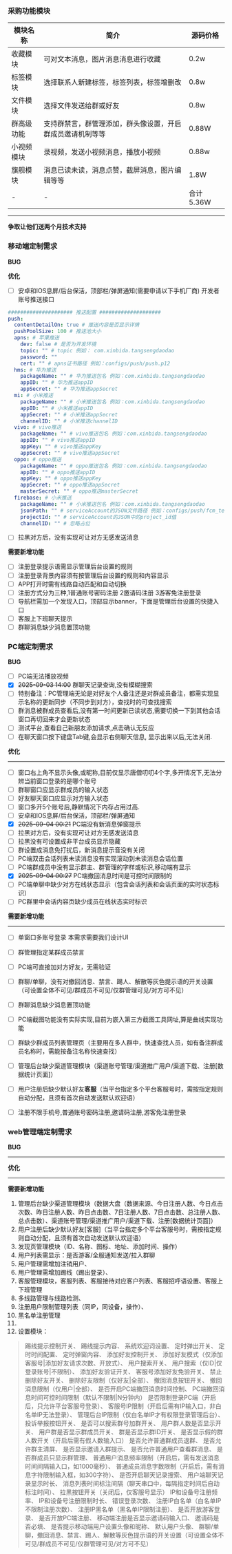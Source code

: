  ### 采购功能模块
 
| 模块名称 | 简介| 源码价格| 
| -- | -- | -- |  
| 收藏模块 | 可对文本消息，图片消息消息进行收藏 | 0.2w |  
| 标签模块 | 选择联系人新建标签，标签列表，标签增删改 | 0.8w | 
| 文件模块 | 选择文件发送给群或好友 | 0.8w |  
| 群高级功能 | 支持群禁言，群管理添加，群头像设置，开启群成员邀请机制等等 | 0.88W |  
|小视频模块|录视频，发送小视频消息，播放小视频 |0.88w|
|旗舰模块|消息已读未读，消息点赞，截屏消息，图片编辑等等|1.8W|
|-|-|合计 5.36W|
***
**争取让他们送两个月技术支持**

### 移动端定制需求

**BUG**

**优化** 
- [ ] 安卓和IOS息屏/后台保活，顶部栏/弹屏通知(需要申请以下手机厂商) 开发者账号推送接口
``` yaml
##################### 推送配置 ####################
push:
  contentDetailOn: true # 推送内容是否显示详情
  pushPoolSize: 100 # 推送池大小
  apns: # 苹果推送
    dev: false # 是否为开发环境
    topic: "" # topic 例如： com.xinbida.tangsengdaodao
    password: ""
    cert: "" # apns证书路径 例如：configs/push/push.p12
  hms: # 华为推送
    packageName: "" # 华为推送包名 例如：com.xinbida.tangsengdaodao
    appID: "" # 华为推送appID
    appSecret: "" # 华为推送appSecret
  mi: # 小米推送
    packageName: "" # 小米推送包名 例如：com.xinbida.tangsengdaodao
    appID: "" # 小米推送appID
    appSecret: "" # 小米推送appSecret
    channelID: "" # 小米推送channelID
  vivo: # vivo推送
    packageName: "" # vivo推送包名 例如：com.xinbida.tangsengdaodao
    appID: "" # vivo推送appID
    appKey: "" # vivo推送appKey
    appSecret: "" # vivo推送appSecret
  oppo: # oppo推送
    packageName: "" # oppo推送包名 例如：com.xinbida.tangsengdaodao
    appID: "" # oppo推送appID
    appKey: "" # oppo推送appKey
    appSecret: "" # oppo推送appSecret
    masterSecret: "" # oppo推送masterSecret
  firebase: # 小米推送
    packageName: "" # 小米推送包名 例如：com.xinbida.tangsengdaodao
    jsonPath: "" # serviceAccount的JSON文件路径 例如：configs/push/fcm_test.json
    projectId: "" # serviceAccount的JSON中的project_id值
    channelID: "" # 忽略占位
```
- [ ] 拉黑对方后，没有实现可让对方无感发送消息

**需要新增功能** 

- [ ] 注册登录提示语需显示管理后台设置的规则
- [ ] 注册登录背景内容须有按管理后台设置的规则和内容显示
- [ ] APP打开时需有线路自动匹配和自动切换
- [ ] 注册方式分为三种,1普通账号密码注册 2邀请码注册 3游客免注册登录
- [ ] 导航栏需加一个发现入口，顶部显示banner，下面是管理后台设置的快捷入口
- [ ] 客服上下班聊天提示
- [ ] 群聊消息缺少消息置顶功能

### PC端定制需求 
**BUG**

- [ ] PC端无法播放视频
- [x] ~~2025-09-03 14:00~~ 群聊天记录查询,没有模糊搜索
- [ ] 特别备注：PC管理端无论是对好友个人备注还是对群成员备注，都需实现显示名称的更新同步（不同步到对方），查找时的可查找搜索
- [ ] 群消息被群成员查看后,没有第一时间更新已读状态,需要切换一下到其他会话窗口再切回来才会更新状态
- [ ] 测试平台,查看自己新朋友添加请求,点击确认无反应
- [ ] 在聊天窗口按下键盘Tab键,会显示右侧聊天信息, 显示出来以后,无法关闭.

**优化**
***
- [ ] 窗口右上角不显示头像,或昵称,目前仅显示唐僧叨叨4个字,多开情况下,无法分辨当前窗口登录的是哪个账号
- [ ] 群聊窗口应显示群成员的输入状态
- [ ] 好友聊天窗口应显示对方输入状态
- [ ] 窗口多开5个账号后,静默情况下内存占用过高.  
- [ ] 安卓和IOS息屏/后台保活，顶部栏/弹屏通知
- [x] ~~2025-09-04 00:21~~ PC端没有新消息弹窗提示
- [ ] 拉黑对方后，没有实现可让对方无感发送消息
- [ ] 拉黑没有可设置成非平台成员显示隐藏
- [ ] 群设置成消息免打扰后，新消息提示音没有关闭
- [ ] PC端双击会话列表未读消息没有实现滚动到未读消息会话位置
- [ ] PC端群成员中没有显示群主、群管理的字样或标识,移动端有显示
- [x] ~~2025-09-04 00:27~~ PC端撤回消息时间是可控时间限制的
- [ ] PC端单聊中缺少对方在线状态显示（包含会话列表和会话页面的实时状态标识）
- [ ] PC群里中会话内容页缺少成员在线状态实时标识

**需要新增功能**
***
- [ ] 单窗口多账号登录 本需求需要我们设计UI
- [ ] 群管理指定某群成员禁言
- [ ] PC端可直接加对方好友，无需验证
- [ ] 群聊/单聊，没有对撤回消息、禁言、踢人、解散等灰色提示语的开关设置（可设置全体不可见/群成员不可见/仅群管理可见/对方可不见）
- [ ] 群聊消息缺少消息置顶功能
- [ ] PC端截图功能没有实际实现,目前为嵌入第三方截图工具网址,算是曲线实现功能
- [ ] 群缺少群成员列表管理页（主要用在多人群中，快速查找人员，如有备注群成员名称时，需能按备注名称快速查找）
- [ ] 管理后台缺少渠道管理模块（渠道账号管理/渠道推广用户/渠道下载、注册[数据统计页面]）
- [ ] 用户注册后缺少默认好友**客服**（当平台指定多个平台客服号时，需按指定规则自动分配，且须有首次自动发送默认欢迎语）
- [ ] 注册不限手机号,普通账号密码注册,邀请码注册,游客免注册登录


### web管理端定制需求
**BUG**
***
**优化**
***
**需要新增功能**

1. 管理后台缺少渠道管理模块（数据大盘（数据来源、今日注册人数、今日点击次数、昨日注册人数、昨日点击数、7日注册人数、7日点击数、总注册人数、总点击数）、渠道账号管理/渠道推广用户/渠道下载、注册[数据统计页面]）
2. 用户注册后缺少默认好友[客服]（当平台指定多个平台客服号时，需按指定规则自动分配，且须有首次自动发送默认欢迎语）
3. 发现页管理模块（ID、名称、图标、地址、添加时间、操作）
4. 用户列表需显示：是否游客/全服通知发送/拉入群聊
5. 用户管理需增加注销用户、
6. 用户管理需增加踢线（踢出登录）、
7. 客服管理模块，客服列表、客服接待对应客户列表、客服招呼语设置、客服上下班管理
8. 多线路管理与线路检测、
9. 注册用户限制管理列表（同IP，同设备，操作）、
10. 黑名单注册管理
11. 
12. 设置模块：
>踢线提示控制开关、
踢线提示内容、
系统欢迎词设置、
定时弹出开关、
定时时间配置、
定时弹窗内容、
添加好友控制开关、
添加好友模式（仅添加客服号|添加好友请求次数、开放式）、
用户搜索开关、
用户搜索（仅ID|仅登录账号|不限制）、
添加好友验证开关、
客服号添加好友免验开关、
禁止删除好友开关、
删除好友限制（仅好友|全部）、
撤回消息按钮开关、
撤回消息限制（仅用户|全部）、
是否开启PC端撤回消息时间控制、
PC端撤回消息时间可控时间限制（默认不限制|N分钟内）
是否限制登录PC端（开启后，只允许平台客服号登录）、
客服号IP限制（开启后需有IP输入口，非白名单IP无法登录）、
管理后台IP限制（仅白名单IP才有权限登录管理后台）、
投诉举报按钮开关、
是否可以搜索群号加群开关、
用户群人数是否显示开关、
用户群是否显示群成员开关、
群是否显示群ID开关、
是否显示假的群人数开关（开启后需有假人数输入口）
是否允许普通群成员退群、
是否允许群主清屏、
是否显示邀请入群提示、
是否允许普通用户查看群消息、
是否群成员只显示群管理、
普通用户消息频率限制（开启后，需有发送消息时间间隔输入口，如1000毫秒）、
普通成员消息字数限制（开启后，需有消息字符限制输入框，如300字符）、
是否开启聊天记录搜索、
用户端聊天记录显示时长、
消息列表时间标注间隔（聊天串口中，每隔指定时间后自动标注时间）、
拉黑按钮开关（关闭后，仅客服号显示）
IP和设备号注册频率、
IP和设备号注册限制时长、
错误登录次数、
注册IP白名单（白名单IP不限制注册次数）、
注册IP黑名单（黑名单IP限制注册）、
是否开放游客登录、
是否开放PC端注册、
移动端注册是否显示邀请码输入口、
邀请码是否必填、
是否提示移动端用户设置头像和昵称、
默认用户头像、
群聊/单聊，撤回消息、禁言、踢人、解散等灰色提示语的开关设置（可设置全体不可见/群成员不可见/仅群管理可见/对方可不见）